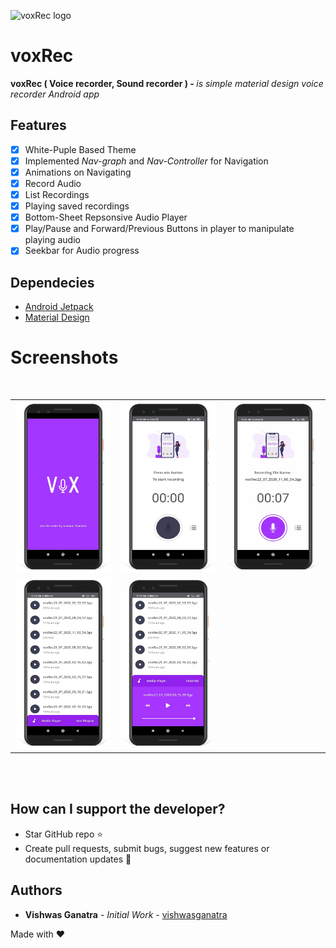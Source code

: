 ![voxRec logo](screenshots\mainlogo.jpg)

# voxRec

<b>voxRec ( Voice recorder, Sound recorder ) - </b>_is simple material design voice recorder Android app_

## Features

- [x] White-Puple Based Theme
- [x] Implemented _Nav-graph_ and _Nav-Controller_ for Navigation
- [x] Animations on Navigating
- [x] Record Audio
- [x] List Recordings
- [x] Playing saved recordings
- [x] Bottom-Sheet Repsonsive Audio Player
- [x] Play/Pause and Forward/Previous Buttons in player to manipulate playing audio
- [x] Seekbar for Audio progress

## Dependecies

- [Android Jetpack](https://developer.android.com/jetpack/getting-started)
- [Material Design](https://material.io/develop/android/docs/getting-started)

# Screenshots

<br/>

<div align="center">
   <table align="center" border="0" >
   <tr>
    <td>
    <img src="screenshots\splash.jpg"/>
    <td>
    <img src="screenshots\main.jpg"/>
    </td>
    <td>
    <img src="screenshots\recording.jpg"/>
   </tr>

   <tr>
   <td>
    <img src="screenshots\recordList.jpg"/>
    </td>
    <td>
    <img src="screenshots\player.jpg"/>
    </td>
    </tr>
  </table>
  </div>
</br>

</br>

## How can I support the developer?

- Star GitHub repo :star:
- Create pull requests, submit bugs, suggest new features or documentation updates :wrench:

## Authors

- **Vishwas Ganatra** - _Initial Work_ - [vishwasganatra](https://github.com/vishwasganatra/)

Made with :heart:
